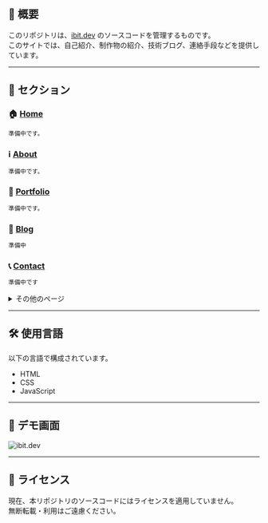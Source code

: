 ## 📌 概要

このリポジトリは、[ibit.dev](https://ibit.dev) のソースコードを管理するものです。  
このサイトでは、自己紹介、制作物の紹介、技術ブログ、連絡手段などを提供しています。

---

## 🔗 セクション

### 🏠 [Home](https://ibit.dev/)
```txt
準備中です。
```

### ℹ️ [About](https://ibit.dev/about)
```txt
準備中です。
```

### 🧩 [Portfolio](https://ibit.dev/portfolio)
```txt
準備中です。
```

### 📝 [Blog](https://ibit.dev/blog)
```txt
準備中
```

### 📞 [Contact](https://ibit.dev/contact)
```txt
準備中です
```

<details><summary>その他のページ</summary>
<ul>
  <li>🔗<a href="https://ibit.dev/share">Share</a></li>
  <li>⚖️<a href="https://ibit.dev/terms">Terms of service</a></li>
  <li>🔒<a href="https://ibit.dev/privacy">Privacy Policy</a></li>
  <li>❌<a href="https://ibit.dev/404">404 Not Found</a></li>
</ul>
</details>

---

## 🛠️ 使用言語

以下の言語で構成されています。

- HTML
- CSS
- JavaScript

---

## 📸 デモ画面

![ibit.dev](https://github.com/ibit/website/blob/main/img/screenshot_home.png)

---

## 📄 ライセンス

現在、本リポジトリのソースコードにはライセンスを適用していません。  
無断転載・利用はご遠慮ください。

 
